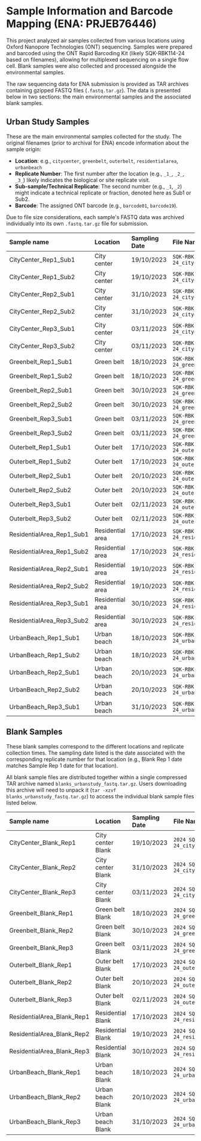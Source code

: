 # Sample Information and Barcode Mapping (ENA: PRJEB76446)

This project analyzed air samples collected from various locations using Oxford Nanopore Technologies (ONT) sequencing. Samples were prepared and barcoded using the ONT Rapid Barcoding Kit (likely SQK-RBK114-24 based on filenames), allowing for multiplexed sequencing on a single flow cell. Blank samples were also collected and processed alongside the environmental samples.

The raw sequencing data for ENA submission is provided as TAR archives containing gzipped FASTQ files (`.fastq.tar.gz`). The data is presented below in two sections: the main environmental samples and the associated blank samples.

## Urban Study Samples

These are the main environmental samples collected for the study. The original filenames (prior to archival for ENA) encode information about the sample origin:

* **Location**: e.g., `citycenter`, `greenbelt`, `outerbelt`, `residentialarea`, `urbanbeach`
* **Replicate Number**: The first number after the location (e.g., `_1_`, `_2_`, `_3_`) likely indicates the biological or site replicate visit.
* **Sub-sample/Technical Replicate**: The second number (e.g., `_1`, `_2`) might indicate a technical replicate or fraction, denoted here as Sub1 or Sub2.
* **Barcode**: The assigned ONT barcode (e.g., `barcode01`, `barcode19`).

Due to file size considerations, each sample's FASTQ data was archived individually into its own `.fastq.tar.gz` file for submission.

| Sample name                | Location         | Sampling Date | File Name                                                   | Barcode   |
| :------------------------- | :--------------- | :------------ | :---------------------------------------------------------- | :-------- |
| CityCenter_Rep1_Sub1       | City center      | 19/10/2023    | `SQK-RBK114-24_citycenter_1_1_barcode19.fastq.tar.gz`       | barcode19 |
| CityCenter_Rep1_Sub2       | City center      | 19/10/2023    | `SQK-RBK114-24_citycenter_1_2_barcode20.fastq.tar.gz`       | barcode20 |
| CityCenter_Rep2_Sub1       | City center      | 31/10/2023    | `SQK-RBK114-24_citycenter_2_1_barcode21.fastq.tar.gz`       | barcode21 |
| CityCenter_Rep2_Sub2       | City center      | 31/10/2023    | `SQK-RBK114-24_citycenter_2_2_barcode22.fastq.tar.gz`       | barcode22 |
| CityCenter_Rep3_Sub1       | City center      | 03/11/2023    | `SQK-RBK114-24_citycenter_3_1_barcode23.fastq.tar.gz`       | barcode23 |
| CityCenter_Rep3_Sub2       | City center      | 03/11/2023    | `SQK-RBK114-24_citycenter_3_2_barcode24.fastq.tar.gz`       | barcode24 |
| Greenbelt_Rep1_Sub1        | Green belt       | 18/10/2023    | `SQK-RBK114-24_greenbelt_1_1_barcode01.fastq.tar.gz`        | barcode01 |
| Greenbelt_Rep1_Sub2        | Green belt       | 18/10/2023    | `SQK-RBK114-24_greenbelt_1_2_barcode02.fastq.tar.gz`        | barcode02 |
| Greenbelt_Rep2_Sub1        | Green belt       | 30/10/2023    | `SQK-RBK114-24_greenbelt_2_1_barcode03.fastq.tar.gz`        | barcode03 |
| Greenbelt_Rep2_Sub2        | Green belt       | 30/10/2023    | `SQK-RBK114-24_greenbelt_2_2_barcode04.fastq.tar.gz`        | barcode04 |
| Greenbelt_Rep3_Sub1        | Green belt       | 03/11/2023    | `SQK-RBK114-24_greenbelt_3_1_barcode05.fastq.tar.gz`        | barcode05 |
| Greenbelt_Rep3_Sub2        | Green belt       | 03/11/2023    | `SQK-RBK114-24_greenbelt_3_2_barcode06.fastq.tar.gz`        | barcode06 |
| Outerbelt_Rep1_Sub1        | Outer belt       | 17/10/2023    | `SQK-RBK114-24_outerbelt_1_1_barcode01.fastq.tar.gz`        | barcode01 |
| Outerbelt_Rep1_Sub2        | Outer belt       | 17/10/2023    | `SQK-RBK114-24_outerbelt_1_2_barcode02.fastq.tar.gz`        | barcode02 |
| Outerbelt_Rep2_Sub1        | Outer belt       | 20/10/2023    | `SQK-RBK114-24_outerbelt_2_1_barcode03.fastq.tar.gz`        | barcode03 |
| Outerbelt_Rep2_Sub2        | Outer belt       | 20/10/2023    | `SQK-RBK114-24_outerbelt_2_2_barcode04.fastq.tar.gz`        | barcode04 |
| Outerbelt_Rep3_Sub1        | Outer belt       | 02/11/2023    | `SQK-RBK114-24_outerbelt_3_1_barcode05.fastq.tar.gz`        | barcode05 |
| Outerbelt_Rep3_Sub2        | Outer belt       | 02/11/2023    | `SQK-RBK114-24_outerbelt_3_2_barcode06.fastq.tar.gz`        | barcode06 |
| ResidentialArea_Rep1_Sub1  | Residential area | 17/10/2023    | `SQK-RBK114-24_residentialarea_1_1_barcode13.fastq.tar.gz`  | barcode13 |
| ResidentialArea_Rep1_Sub2  | Residential area | 17/10/2023    | `SQK-RBK114-24_residentialarea_1_2_barcode14.fastq.tar.gz`  | barcode14 |
| ResidentialArea_Rep2_Sub1  | Residential area | 19/10/2023    | `SQK-RBK114-24_residentialarea_2_1_barcode15.fastq.tar.gz`  | barcode15 |
| ResidentialArea_Rep2_Sub2  | Residential area | 19/10/2023    | `SQK-RBK114-24_residentialarea_2_2_barcode16.fastq.tar.gz`  | barcode16 |
| ResidentialArea_Rep3_Sub1  | Residential area | 30/10/2023    | `SQK-RBK114-24_residentialarea_3_1_barcode17.fastq.tar.gz`  | barcode17 |
| ResidentialArea_Rep3_Sub2  | Residential area | 30/10/2023    | `SQK-RBK114-24_residentialarea_3_2_barcode18.fastq.tar.gz`  | barcode18 |
| UrbanBeach_Rep1_Sub1       | Urban beach      | 18/10/2023    | `SQK-RBK114-24_urbanbeach_1_1_barcode07.fastq.tar.gz`       | barcode07 |
| UrbanBeach_Rep1_Sub2       | Urban beach      | 18/10/2023    | `SQK-RBK114-24_urbanbeach_1_2_barcode08.fastq.tar.gz`       | barcode08 |
| UrbanBeach_Rep2_Sub1       | Urban beach      | 20/10/2023    | `SQK-RBK114-24_urbanbeach_2_1_barcode09.fastq.tar.gz`       | barcode09 |
| UrbanBeach_Rep2_Sub2       | Urban beach      | 20/10/2023    | `SQK-RBK114-24_urbanbeach_2_2_barcode11.fastq.tar.gz`       | barcode11 |
| UrbanBeach_Rep3_Sub1       | Urban beach      | 31/10/2023    | `SQK-RBK114-24_urbanbeach_3_1_barcode12.fastq.tar.gz`       | barcode12 |

## Blank Samples

These blank samples correspond to the different locations and replicate collection times. The sampling date listed is the date associated with the corresponding replicate number for that location (e.g., Blank Rep 1 date matches Sample Rep 1 date for that location).

All blank sample files are distributed together within a single compressed TAR archive named `blanks_urbanstudy_fastq.tar.gz`. Users downloading this archive will need to unpack it (`tar -xzvf blanks_urbanstudy_fastq.tar.gz`) to access the individual blank sample files listed below.

| Sample name                  | Location             | Sampling Date | File Name (within archive)                                    | Barcode   |
| :--------------------------- | :------------------- | :------------ | :------------------------------------------------------------ | :-------- |
| CityCenter_Blank_Rep1        | City center Blank    | 19/10/2023    | `2024 SQK-RBK114-24_citycenter_blank_1_barcode04.fastq.tar.gz` | barcode04 |
| CityCenter_Blank_Rep2        | City center Blank    | 31/10/2023    | `2024 SQK-RBK114-24_citycenter_blank_2_barcode05.fastq.tar.gz` | barcode05 |
| CityCenter_Blank_Rep3        | City center Blank    | 03/11/2023    | `2024 SQK-RBK114-24_citycenter_blank_3_barcode06.fastq.tar.gz` | barcode06 |
| Greenbelt_Blank_Rep1         | Green belt Blank     | 18/10/2023    | `2024 SQK-RBK114-24_greenbelt_blank_1_barcode07.fastq.tar.gz`  | barcode07 |
| Greenbelt_Blank_Rep2         | Green belt Blank     | 30/10/2023    | `2024 SQK-RBK114-24_greenbelt_blank_2_barcode08.fastq.tar.gz`  | barcode08 |
| Greenbelt_Blank_Rep3         | Green belt Blank     | 03/11/2023    | `2024 SQK-RBK114-24_greenbelt_blank_3_barcode09.fastq.tar.gz`  | barcode09 |
| Outerbelt_Blank_Rep1         | Outer belt Blank     | 17/10/2023    | `2024 SQK-RBK114-24_outerbelt_blank_1_barcode13.fastq.tar.gz`  | barcode13 |
| Outerbelt_Blank_Rep2         | Outer belt Blank     | 20/10/2023    | `2024 SQK-RBK114-24_outerbelt_blank_2_barcode14.fastq.tar.gz`  | barcode14 |
| Outerbelt_Blank_Rep3         | Outer belt Blank     | 02/11/2023    | `2024 SQK-RBK114-24_outerbelt_blank_3_barcode15.fastq.tar.gz`  | barcode15 |
| ResidentialArea_Blank_Rep1   | Residential Blank    | 17/10/2023    | `2024 SQK-RBK114-24_residentialarea_blank_1_barcode01.fastq.tar.gz`| barcode01 |
| ResidentialArea_Blank_Rep2   | Residential Blank    | 19/10/2023    | `2024 SQK-RBK114-24_residentialarea_blank_2_barcode02.fastq.tar.gz`| barcode02 |
| ResidentialArea_Blank_Rep3   | Residential Blank    | 30/10/2023    | `2024 SQK-RBK114-24_residentialarea_blank_3_barcode03.fastq.tar.gz`| barcode03 |
| UrbanBeach_Blank_Rep1        | Urban beach Blank    | 18/10/2023    | `2024 SQK-RBK114-24_urbanbeach_blank_1_barcode10.fastq.tar.gz` | barcode10 |
| UrbanBeach_Blank_Rep2        | Urban beach Blank    | 20/10/2023    | `2024 SQK-RBK114-24_urbanbeach_blank_2_barcode11.fastq.tar.gz` | barcode11 |
| UrbanBeach_Blank_Rep3        | Urban beach Blank    | 31/10/2023    | `2024 SQK-RBK114-24_urbanbeach_blank_3_barcode12.fastq.tar.gz` | barcode12 |
